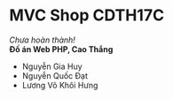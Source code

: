 # MVC Shop CDTH17C
<i>Chưa hoàn thành!</i><br>
<b>Đồ án Web PHP, Cao Thắng</b><br>
<ul>
    <li>Nguyễn Gia Huy</li>
    <li>Nguyễn Quốc Đạt</li>
    <li>Lương Võ Khôi Hưng</li>
</ul>

